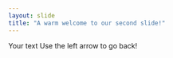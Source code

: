 ```yaml
---
layout: slide
title: "A warm welcome to our second slide!"
---
```

Your text
Use the left arrow to go back!
